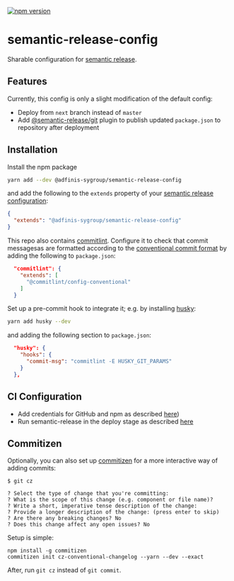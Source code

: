 [![npm version](https://badge.fury.io/js/%40adfinis-sygroup%2Fsemantic-release-config.svg)](https://badge.fury.io/js/%40adfinis-sygroup%2Fsemantic-release-config)

# semantic-release-config

Sharable configuration for [semantic release](https://semantic-release.gitbook.io).

## Features

Currently, this config is only a slight modification of the default config:

- Deploy from `next` branch instead of `master`
- Add [@semantic-release/git](https://github.com/semantic-release/git) plugin to publish updated `package.json` to repository after deployment

## Installation

Install the npm package

```bash
yarn add --dev @adfinis-sygroup/semantic-release-config
```

and add the following to the `extends` property of your [semantic release configuration](https://semantic-release.gitbook.io/semantic-release/usage/configuration#configuration-file):

```json
{
  "extends": "@adfinis-sygroup/semantic-release-config"
}
```

This repo also contains [commitlint](https://github.com/conventional-changelog/commitlint). Configure it to check that commit messagesas are formatted according to the [conventional commit format](https://www.conventionalcommits.org) by adding the following to `package.json`:

```json
  "commitlint": {
    "extends": [
      "@commitlint/config-conventional"
    ]
  }
```

Set up a pre-commit hook to integrate it; e.g. by installing [husky](https://github.com/typicode/husky):

```bash
yarn add husky --dev
```

and adding the following section to `package.json`:

```json
  "husky": {
    "hooks": {
      "commit-msg": "commitlint -E HUSKY_GIT_PARAMS"
    }
  },
```

## CI Configuration

- Add credentials for GitHub and npm as described [here](https://semantic-release.gitbook.io/semantic-release/usage/ci-configuration))
- Run semantic-release in the deploy stage as described [here](https://semantic-release.gitbook.io/semantic-release/recipes/recipes/travis)

## Commitizen

Optionally, you can also set up [commitizen](https://github.com/commitizen/cz-cli) for a more interactive way of adding commits:

```
$ git cz

? Select the type of change that you're committing:
? What is the scope of this change (e.g. component or file name)?
? Write a short, imperative tense description of the change:
? Provide a longer description of the change: (press enter to skip)
? Are there any breaking changes? No
? Does this change affect any open issues? No
```

Setup is simple:

```
npm install -g commitizen
commitizen init cz-conventional-changelog --yarn --dev --exact
```

After, run `git cz` instead of `git commit`.
